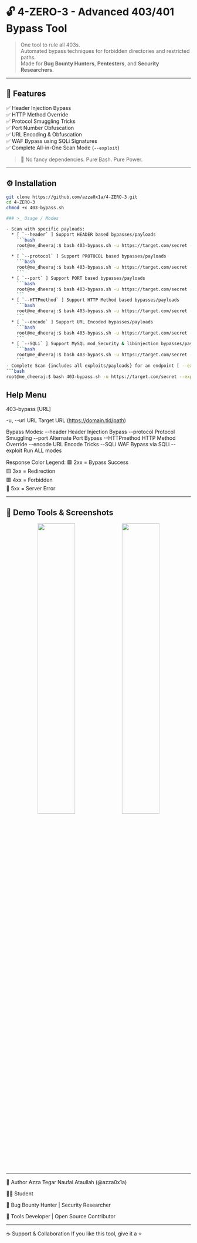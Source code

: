# 🔓 4-ZERO-3 - Advanced 403/401 Bypass Tool

> One tool to rule all 403s.  
> Automated bypass techniques for forbidden directories and restricted paths.  
> Made for **Bug Bounty Hunters**, **Pentesters**, and **Security Researchers**.

---

## 🚀 Features

✅ Header Injection Bypass  
✅ HTTP Method Override  
✅ Protocol Smuggling Tricks  
✅ Port Number Obfuscation  
✅ URL Encoding & Obfuscation  
✅ WAF Bypass using SQLi Signatures  
✅ Complete All-in-One Scan Mode (`--exploit`)

> 🎯 No fancy dependencies. Pure Bash. Pure Power.

---

## ⚙️ Installation

````bash
git clone https://github.com/azza0x1a/4-ZERO-3.git
cd 4-ZERO-3
chmod +x 403-bypass.sh

### >_ Usage / Modes

- Scan with specific payloads:
  * [ `--header` ] Support HEADER based bypasses/payloads
    ```bash
    root@me_dheeraj:$ bash 403-bypass.sh -u https://target.com/secret --header
    ```
  * [ `--protocol` ] Support PROTOCOL based bypasses/payloads
    ```bash
    root@me_dheeraj:$ bash 403-bypass.sh -u https://target.com/secret --protocol
    ```
  * [ `--port` ] Support PORT based bypasses/payloads
    ```bash
    root@me_dheeraj:$ bash 403-bypass.sh -u https://target.com/secret --port
    ```
  * [ `--HTTPmethod` ] Support HTTP Method based bypasses/payloads
    ```bash
    root@me_dheeraj:$ bash 403-bypass.sh -u https://target.com/secret --HTTPmethod
    ```
  * [ `--encode` ] Support URL Encoded bypasses/payloads
    ```bash
    root@me_dheeraj:$ bash 403-bypass.sh -u https://target.com/secret --encode
    ```
  * [ `--SQLi` ] Support MySQL mod_Security & libinjection bypasses/payloads [** New **]
    ```bash
    root@me_dheeraj:$ bash 403-bypass.sh -u https://target.com/secret --SQLi
    ```
- Complete Scan {includes all exploits/payloads} for an endpoint [ --exploit ]
```bash
root@me_dheeraj:$ bash 403-bypass.sh -u https://target.com/secret --exploit
````

## Help Menu

403-bypass [URL]

-u, --url URL Target URL (https://domain.tld/path)

Bypass Modes:
--header Header Injection Bypass
--protocol Protocol Smuggling
--port Alternate Port Bypass
--HTTPmethod HTTP Method Override
--encode URL Encode Tricks
--SQLi WAF Bypass via SQLi
--exploit Run ALL modes

Response Color Legend:
🟩 2xx = Bypass Success  
 🟨 3xx = Redirection  
 🟥 4xx = Forbidden  
 🔵 5xx = Server Error

---

## 📸 Demo Tools & Screenshots

<p align="center">
  <img src="img/4-ZERO-3_preview.gif" width="45%"/>
  <img src="img/403-help.jpg" width="45%"/>
</p>

---

👤 Author
Azza Tegar Naufal Ataullah (@azza0x1a)

🧑‍🎓 Student

🐞 Bug Bounty Hunter | Security Researcher

🔧 Tools Developer | Open Source Contributor

---

☕ Support & Collaboration
If you like this tool, give it a ⭐
